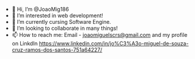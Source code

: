 - 👋 Hi, I’m @JoaoMig186
- 👀 I’m interested in web development!
- 🌱 I’m currently cursing Software Engine.
- 💞️ I’m looking to collaborate in many things!
- 📫 How to reach me: Email - joaomiguelscrs@gmail.com and my profile on LinkdIn https://www.linkedin.com/in/jo%C3%A3o-miguel-de-souza-cruz-ramos-dos-santos-751a64227/

<!---
JoaoMig186/JoaoMig186 is a ✨ special ✨ repository because its `README.md` (this file) appears on your GitHub profile.
You can click the Preview link to take a look at your changes.
--->
